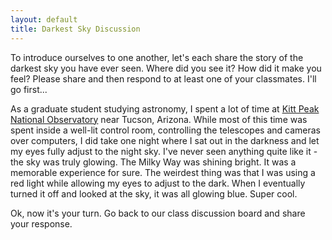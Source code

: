 ```yaml
---
layout: default
title: Darkest Sky Discussion
---
```


To introduce ourselves to one another, let's each share the story of the darkest sky you have ever seen. Where did you see it? How did it make you feel? Please share and then respond to at least one of your classmates. I'll go first...

As a graduate student studying astronomy, I spent a lot of time at [Kitt Peak National Observatory](https://photos.app.goo.gl/quppMJd7AqPmB8zd8) near Tucson, Arizona. While most of this time was spent inside a well-lit control room, controlling the telescopes and cameras over computers, I did take one night where I sat out in the darkness and let my eyes fully adjust to the night sky. I've never seen anything quite like it - the sky was truly glowing. The Milky Way was shining bright. It was a memorable experience for sure. The weirdest thing was that I was using a red light while allowing my eyes to adjust to the dark. When I eventually turned it off and looked at the sky, it was all glowing blue. Super cool.

Ok, now it's your turn. Go back to our class discussion board and share your response.
